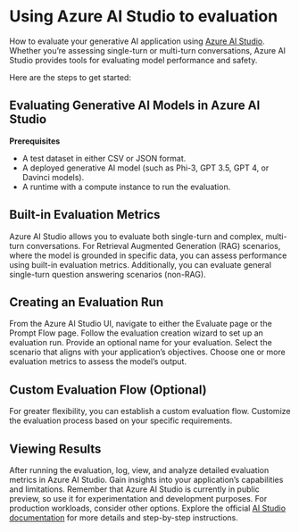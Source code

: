# **Using Azure AI Studio to evaluation**

How to evaluate your generative AI application using [Azure AI Studio](https://ai.azure.com). Whether you’re assessing single-turn or multi-turn conversations, Azure AI Studio provides tools for evaluating model performance and safety. 

Here are the steps to get started:

## Evaluating Generative AI Models in Azure AI Studio

**Prerequisites**
- A test dataset in either CSV or JSON format.
- A deployed generative AI model (such as Phi-3, GPT 3.5, GPT 4, or Davinci models).
- A runtime with a compute instance to run the evaluation.

## Built-in Evaluation Metrics
Azure AI Studio allows you to evaluate both single-turn and complex, multi-turn conversations.
For Retrieval Augmented Generation (RAG) scenarios, where the model is grounded in specific data, you can assess performance using built-in evaluation metrics.
Additionally, you can evaluate general single-turn question answering scenarios (non-RAG).

## Creating an Evaluation Run
From the Azure AI Studio UI, navigate to either the Evaluate page or the Prompt Flow page.
Follow the evaluation creation wizard to set up an evaluation run. Provide an optional name for your evaluation.
Select the scenario that aligns with your application’s objectives.
Choose one or more evaluation metrics to assess the model’s output.

## Custom Evaluation Flow (Optional)
For greater flexibility, you can establish a custom evaluation flow. Customize the evaluation process based on your specific requirements.

## Viewing Results
After running the evaluation, log, view, and analyze detailed evaluation metrics in Azure AI Studio. Gain insights into your application’s capabilities and limitations.
Remember that Azure AI Studio is currently in public preview, so use it for experimentation and development purposes. For production workloads, consider other options. Explore the official [AI Studio documentation](https://learn.microsoft.com/azure/ai-studio/) for more details and step-by-step instructions. 